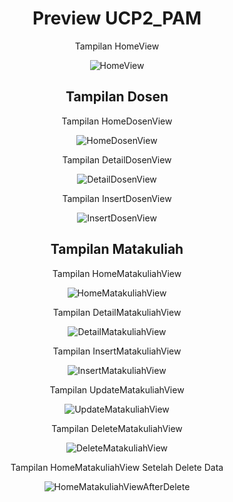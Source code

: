 <h1 align="center">Preview UCP2_PAM</h1>

<p align="center">Tampilan HomeView</p>

<div align="center">
  <img src="https://github.com/user-attachments/assets/3c833da4-086e-4925-9783-a23c2e09e26a" alt="HomeView">
</div>

<h2 align="center">Tampilan Dosen</h2>

<p align="center">Tampilan HomeDosenView</p>

<div align="center">
  <img src="https://github.com/user-attachments/assets/1c9ae97a-2703-4934-87f3-c4a4ebcab4a9" alt="HomeDosenView">
</div>

<p align="center">Tampilan DetailDosenView</p>

<div align="center">
  <img src="https://github.com/user-attachments/assets/53c0c302-8afd-4b07-b646-f76882f540ed" alt="DetailDosenView">
</div>

<p align="center">Tampilan InsertDosenView</p>

<div align="center">
  <img src="https://github.com/user-attachments/assets/7ff24d50-e9c6-4720-9469-00a246fcc202" alt="InsertDosenView">
</div>

<h2 align="center">Tampilan Matakuliah</h2>

<p align="center">Tampilan HomeMatakuliahView</p>

<div align="center">
  <img src="https://github.com/user-attachments/assets/ea65f23e-cd42-46d6-86ee-a4541d69eca9" alt="HomeMatakuliahView">
</div>

<p align="center">Tampilan DetailMatakuliahView</p>

<div align="center">
  <img src="https://github.com/user-attachments/assets/f81d5bea-0543-436a-ae2a-6f00b513498e" alt="DetailMatakuliahView">
</div>

<p align="center">Tampilan InsertMatakuliahView</p>

<div align="center">
  <img src="https://github.com/user-attachments/assets/c4bd184c-eabf-4da6-a156-feb5e054745a" alt="InsertMatakuliahView">
</div>

<p align="center">Tampilan UpdateMatakuliahView</p>

<div align="center">
  <img src="https://github.com/user-attachments/assets/4e1f6765-0d93-4982-bd55-d4faeafaa8ea" alt="UpdateMatakuliahView">
</div>

<p align="center">Tampilan DeleteMatakuliahView</p>

<div align="center">
  <img src="https://github.com/user-attachments/assets/dee105a9-2636-4310-9e5f-192cfb19b381" alt="DeleteMatakuliahView">
</div>

<p align="center">Tampilan HomeMatakuliahView Setelah Delete Data</p>

<div align="center">
  <img src="https://github.com/user-attachments/assets/b44acf17-a010-40ae-bdcb-75a74a6c4187" alt="HomeMatakuliahViewAfterDelete">
</div>

